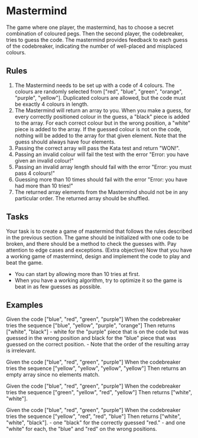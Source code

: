 # Mastermind
The game where one player, the mastermind, has to choose a secret combination of coloured pegs. Then the second player, the codebreaker, tries to guess the code. The mastermind provides feedback to each guess of the codebreaker, indicating the number of well-placed and misplaced colours.

## Rules
1. The Mastermind needs to be set up with a code of 4 colours. The colours are randomly selected from ["red", "blue", "green", "orange", "purple", "yellow"]. Duplicated colours are allowed, but the code must be exactly 4 colours in length.
2. The Mastermind will return an array to you. When you make a guess, for every correctly positioned colour in the guess, a "black" piece is added to the array. For each correct colour but in the wrong position, a "white" piece is added to the array. If the guessed colour is not on the code, nothing will be added to the array for that given element. Note that the guess should always have four elements.
3. Passing the correct array will pass the Kata test and return "WON!".
4. Passing an invalid colour will fail the test with the error "Error: you have given an invalid colour!"
5. Passing an invalid array length should fail with the error "Error: you must pass 4 colours!"
6. Guessing more than 10 times should fail with the error "Error: you have had more than 10 tries!"
7. The returned array elements from the Mastermind should not be in any particular order. The returned array should be shuffled.

## Tasks
Your task is to create a game of mastermind that follows the rules described in the previous section. The game should be initialized with one code to be broken, and there should be a method to check the guesses with.
Pay attention to edge cases and exceptions.
(Extra objective) Now that you have a working game of mastermind, design and implement the code to play and beat the game.
 - You can start by allowing more than 10 tries at first.
 - When you have a working algorithm, try to optimize it so the game is beat in as few guesses as possible.

## Examples
Given the code ["blue", "red", "green", "purple"]
When the codebreaker tries the sequence ["blue", "yellow", "purple", "orange"]
Then returns ["white", "black"]
    - white for the "purple" piece that is on the code but was guessed in the wrong position and black for the "blue" piece that was guessed on the correct position.
    - Note that the order of the resulting array is irrelevant.

Given the code ["blue", "red", "green", "purple"]
When the codebreaker tries the sequence ["yellow", "yellow", "yellow", "yellow"]
Then returns an empty array since no elements match.

Given the code ["blue", "red", "green", "purple"]
When the codebreaker tries the sequence ["green", "yellow", "red", "yellow"]
Then returns ["white", "white"].

Given the code ["blue", "red", "green", "purple"]
When the codebreaker tries the sequence ["yellow", "red", "red", "blue"]
Then returns ["white", "white", "black"].
    - one "black" for the correctly guessed "red."
    - and one "white" for each, the "blue" and "red" on the wrong positions.